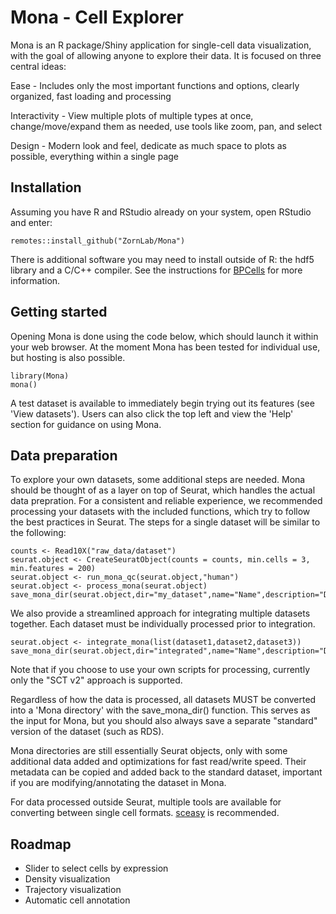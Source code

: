 # Mona - Cell Explorer

Mona is an R package/Shiny application for single-cell data visualization, with the goal of allowing anyone to explore their data. It is focused on three central ideas:


Ease - Includes only the most important functions and options, clearly organized, fast loading and processing 

Interactivity - View multiple plots of multiple types at once, change/move/expand them as needed, use tools like zoom, pan, and select

Design - Modern look and feel, dedicate as much space to plots as possible, everything within a single page


## Installation

Assuming you have R and RStudio already on your system, open RStudio and enter:

```
remotes::install_github("ZornLab/Mona")
```
There is additional software you may need to install outside of R: the hdf5 library and a C/C++ compiler. See the instructions for [BPCells](https://github.com/bnprks/BPCells) for more information.

## Getting started

Opening Mona is done using the code below, which should launch it within your web browser. At the moment Mona has been tested for individual use, but hosting is also possible.

```
library(Mona)
mona()
```

A test dataset is available to immediately begin trying out its features (see 'View datasets'). Users can also click the top left and view the 'Help' section for guidance on using Mona.

## Data preparation

To explore your own datasets, some additional steps are needed. Mona should be thought of as a layer on top of Seurat, which handles the actual data prepration. For a consistent and reliable experience, we recommended processing your datasets with the included functions, which try to follow the best practices in Seurat. The steps for a single dataset will be similar to the following: 

```
counts <- Read10X("raw_data/dataset")
seurat.object <- CreateSeuratObject(counts = counts, min.cells = 3, min.features = 200)
seurat.object <- run_mona_qc(seurat.object,"human")
seurat.object <- process_mona(seurat.object)
save_mona_dir(seurat.object,dir="my_dataset",name="Name",description="Description",species="human")
```

We also provide a streamlined approach for integrating multiple datasets together. Each dataset must be individually processed prior to integration. 

```
seurat.object <- integrate_mona(list(dataset1,dataset2,dataset3))
save_mona_dir(seurat.object,dir="integrated",name="Name",description="Description",species="human")
```

Note that if you choose to use your own scripts for processing, currently only the "SCT v2" approach is supported.

Regardless of how the data is processed, all datasets MUST be converted into a 'Mona directory' with the save_mona_dir() function. This serves as the input for Mona, but you should also always save a separate "standard" version of the dataset (such as RDS).

Mona directories are still essentially Seurat objects, only with some additional data added and optimizations for fast read/write speed. Their metadata can be copied and added back to the standard dataset, important if you are modifying/annotating the dataset in Mona. 

For data processed outside Seurat, multiple tools are available for converting between single cell formats. [sceasy](https://github.com/cellgeni/sceasy) is recommended.

## Roadmap

- Slider to select cells by expression
- Density visualization
- Trajectory visualization 
- Automatic cell annotation

